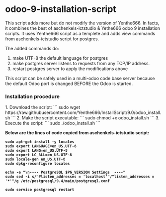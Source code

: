 # odoo-9-installation-script

This script adds more but do not modify the version of Yenthe666. In facts, it combines the best of aschenkels-ictstudio & Yethe666 odoo 9 installation scripts. It uses Yenthe666 script as a templete and adds view commands from aschenkels-ictstudio script for postgres. 

The added commands do:<br />
1. make UTF-8 the default language for postgres <br />
2. make postgres server listens to requests from any TCP/IP address.<br />
3. restart postgres server to apply the modifications above<br />

This script can be safely used in a multi-odoo code base server because the default Odoo port is changed BEFORE the Odoo is started.

<h3>Installation procedure</h3>
1. Download the script:
```
sudo wget https://raw.githubusercontent.com/Yenthe666/InstallScript/9.0/odoo_install.sh
```
2. Make the script executable:
```
sudo chmod +x odoo_install.sh
```
3. Execute the script:
```
sudo ./odoo_install.sh
```


<strong>Below are the lines of code copied from aschenkels-ictstudio script:<strong/>
```
sudo apt-get install -y locales
sudo export LANGUAGE=en_US.UTF-8
sudo export LANG=en_US.UTF-8
sudo export LC_ALL=en_US.UTF-8
sudo locale-gen en_US.UTF-8
sudo dpkg-reconfigure locales

echo -e "\n---- PostgreSQL $PG_VERSION Settings  ----"
sudo sed -i s/"#listen_addresses = 'localhost'"/"listen_addresses = '*'"/g /etc/postgresql/9.4/main/postgresql.conf

sudo service postgresql restart
```
